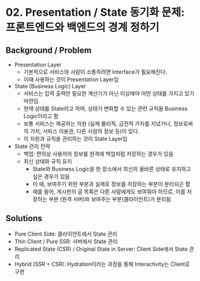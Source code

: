 
# 02. Presentation / State 동기화 문제: 프론트엔드와 백엔드의 경계 정하기

## Background / Problem

- Presentation Layer
  - 기본적으로 서비스와 사람이 소통하려면 Interface가 필요해진다.
  - 이때 사용하는 것이 Presentation Layer임
- State (Business Logic) Layer
  - 서비스는 입력 출력만 필요한 계산기가 아닌 이상에야 어떤 상태를 가지고 있기 마련임.
  - 현재 상태를 State라고 하며, 상태가 변화할 수 있는 관련 규칙을 Business Logic이라고 함
  - 보통 서비스는 제공하는 자원 (실제 물리적, 금전적 가치를 지녔거나, 정보로써의 가치, 서비스 이용권, 다른 사람의 정보 등)이 있다.
  - 이 자원과 규칙을 관리하는 것이 State Layer임
- State 관리 전략
  - 백업: 편의상 사용자의 정보를 원격에 백업처럼 저장하는 경우가 있음
  - 최신 상태와 규칙 유지
    - State와 Business Logic을 한 장소에서 최신의 올바른 상태로 유지하고 싶은 경우가 있음
    - 이 때, 보여주기 위한 부분과 실제로 정보를 저장하는 부분이 분리되곤 함
    - 예를 들어, 게시판의 글 목록은 다른 사람에게도 보여줘야 하므로, 이를 저장하는 부분 (원격 서버)와 보여주는 부분(클라이언트)가 분리됨

## Solutions

- Pure Client Side: 클라이언트에서 State 관리
- Thin Client / Pure SSR: 서버에서 State 관리
- Replicated State (CSR) / Original State in Server: Client Side에서 State 관리
- Hybrid (SSR + CSR): Hydration이라는 과정을 통해 Interactivity는 Client로 구현

